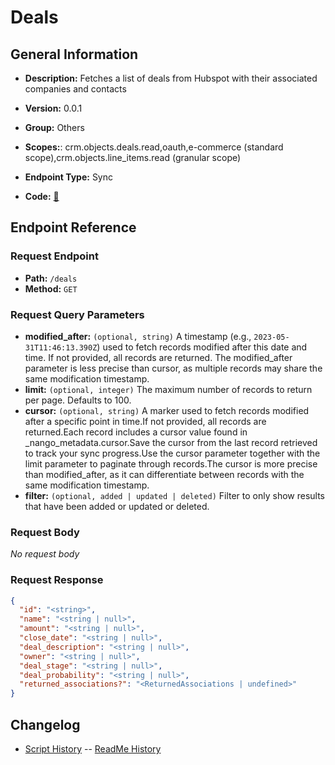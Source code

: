 # Deals

## General Information

- **Description:** Fetches a list of deals from Hubspot with their associated companies and contacts

- **Version:** 0.0.1
- **Group:** Others
- **Scopes:**: crm.objects.deals.read,oauth,e-commerce (standard scope),crm.objects.line_items.read (granular scope)
- **Endpoint Type:** Sync
- **Code:** [🔗](https://github.com/NangoHQ/integration-templates/tree/main/integrations/hubspot/syncs/deals.ts)

## Endpoint Reference

### Request Endpoint

- **Path:** `/deals`
- **Method:** `GET`

### Request Query Parameters

- **modified_after:** `(optional, string)` A timestamp (e.g., `2023-05-31T11:46:13.390Z`) used to fetch records modified after this date and time. If not provided, all records are returned. The modified_after parameter is less precise than cursor, as multiple records may share the same modification timestamp.
- **limit:** `(optional, integer)` The maximum number of records to return per page. Defaults to 100.
- **cursor:** `(optional, string)` A marker used to fetch records modified after a specific point in time.If not provided, all records are returned.Each record includes a cursor value found in _nango_metadata.cursor.Save the cursor from the last record retrieved to track your sync progress.Use the cursor parameter together with the limit parameter to paginate through records.The cursor is more precise than modified_after, as it can differentiate between records with the same modification timestamp.
- **filter:** `(optional, added | updated | deleted)` Filter to only show results that have been added or updated or deleted.

### Request Body

_No request body_

### Request Response

```json
{
  "id": "<string>",
  "name": "<string | null>",
  "amount": "<string | null>",
  "close_date": "<string | null>",
  "deal_description": "<string | null>",
  "owner": "<string | null>",
  "deal_stage": "<string | null>",
  "deal_probability": "<string | null>",
  "returned_associations?": "<ReturnedAssociations | undefined>"
}
```

## Changelog

- [Script History](https://github.com/NangoHQ/integration-templates/commits/main/integrations/hubspot/syncs/deals.ts)
-- [ReadMe History](https://github.com/NangoHQ/integration-templates/commits/main/integrations/hubspot/syncs/deals.md)
